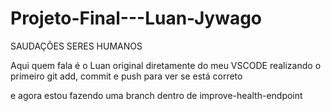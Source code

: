 # Projeto-Final---Luan-Jywago
SAUDAÇÕES SERES HUMANOS

Aqui quem fala é o Luan original diretamente do meu VSCODE realizando o primeiro git add, commit e push para ver se está correto

e agora estou fazendo uma branch dentro de improve-health-endpoint

